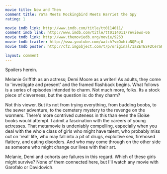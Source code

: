 ```yaml
---
movie title: Now and Then
comment title: YaYa Meets Mockingbird Meets Harriet the Spy
rating: 1

movie imdb link: http://www.imdb.com/title/tt0114011/
comment imdb link: http://www.imdb.com/title/tt0114011/reviews-66
movie tmdb link: http://www.themoviedb.org/movie/9263
movie tmdb trailer: http://www.youtube.com/watch?v=OxhiuNQPuj0
movie tmdb poster: http://cf2.imgobject.com/t/p/original/1aZETESF2Ce7aFDAN4IYnCcOWQl.jpg

layout: comment
---
```


Spoilers herein.

Melanie Griffith as an actress; Demi Moore as a writer!  As adults, they come to 'investigate and present' and the framed flashback begins. What follows is a series of episodes intended to charm. Not much more, folks. Its a stock piece of cleverness, but the question is: do they charm?

Not this viewer. But its not from trying everything, from budding boobs, to the sewer adventure, to the cemetery mystery to the revenge on the wormers. There's more contrived cuteness in this than even the Eloise books would attempt. I admit a fascination with the careers of young actresses. That metamovie is undeniably compelling, especially when you deal with the whole class of girls who might have talent, who probably miss out on 'real' life, who may fall into a pit of drugs, exploitive sex, firehosed flattery, and eating disorders. And who may come through on the other side as someone who might change our lives with their art. 

Melanie, Demi and cohorts are failures in this regard. Which of these girls might survive? None of them connected here, but I'll watch any movie with Garofalo or Davidovich.